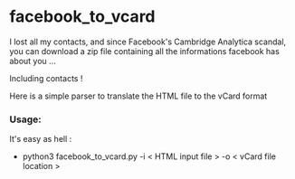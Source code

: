 # facebook_to_vcard
I lost all my contacts, and since Facebook's Cambridge Analytica scandal, you can download a zip file containing all the informations facebook has about you ... 

Including contacts ! 

Here is a simple parser to translate the HTML file to the vCard format 

### Usage:
It's easy as hell :
- python3 facebook_to_vcard.py -i < HTML input file > -o < vCard file location >
